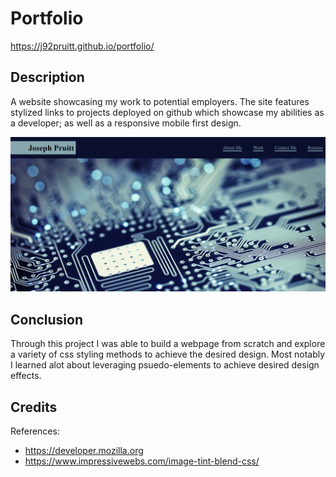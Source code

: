 # Portfolio

https://j92pruitt.github.io/portfolio/

## Description

A website showcasing my work to potential employers. The site features stylized links to projects deployed on github which showcase my abilities as a developer; as well as a responsive mobile first design.

!["Screenshot of deployed page"](assets/images/screenshot.png)

## Conclusion
Through this project I was able to build a webpage from scratch and explore a variety of css styling methods to achieve the desired design. Most notably I learned alot about leveraging psuedo-elements to achieve desired design effects.

## Credits

References:
* https://developer.mozilla.org
* https://www.impressivewebs.com/image-tint-blend-css/ 